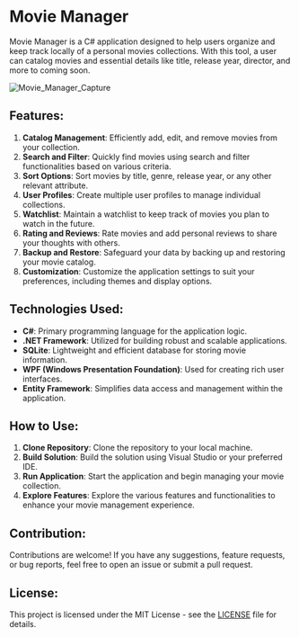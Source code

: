 # Movie Manager

Movie Manager is a C# application designed to help users organize and keep track locally of a personal movies collections. With this tool, a user can catalog movies and essential details like title, release year, director, and more to coming soon.

![Movie_Manager_Capture](https://github.com/user-attachments/assets/ca172ea4-7d4b-4a32-9954-eecf4cfd8be5)

## Features:

1. **Catalog Management**: Efficiently add, edit, and remove movies from your collection.
2. **Search and Filter**: Quickly find movies using search and filter functionalities based on various criteria.
3. **Sort Options**: Sort movies by title, genre, release year, or any other relevant attribute.
4. **User Profiles**: Create multiple user profiles to manage individual collections.
5. **Watchlist**: Maintain a watchlist to keep track of movies you plan to watch in the future.
6. **Rating and Reviews**: Rate movies and add personal reviews to share your thoughts with others.
7. **Backup and Restore**: Safeguard your data by backing up and restoring your movie catalog.
8. **Customization**: Customize the application settings to suit your preferences, including themes and display options.

## Technologies Used:

- **C#**: Primary programming language for the application logic.
- **.NET Framework**: Utilized for building robust and scalable applications.
- **SQLite**: Lightweight and efficient database for storing movie information.
- **WPF (Windows Presentation Foundation)**: Used for creating rich user interfaces.
- **Entity Framework**: Simplifies data access and management within the application.

## How to Use:

1. **Clone Repository**: Clone the repository to your local machine.
2. **Build Solution**: Build the solution using Visual Studio or your preferred IDE.
3. **Run Application**: Start the application and begin managing your movie collection.
4. **Explore Features**: Explore the various features and functionalities to enhance your movie management experience.

## Contribution:

Contributions are welcome! If you have any suggestions, feature requests, or bug reports, feel free to open an issue or submit a pull request.

## License:

This project is licensed under the MIT License - see the [LICENSE](LICENSE) file for details.
